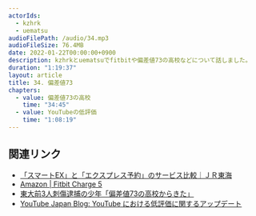 ```yaml
---
actorIds:
  - kzhrk
  - uematsu
audioFilePath: /audio/34.mp3
audioFileSize: 76.4MB
date: 2022-01-22T00:00:00+0900
description: kzhrkとuematsuでfitbitや偏差値73の高校などについて話しました。
duration: "1:19:37"
layout: article
title: 34. 偏差値73
chapters:
  - value: 偏差値73の高校
    time: "34:45"
  - value: YouTubeの低評価
    time: "1:08:19"
---
```


<!-- prettier-ignore-start -->

## 関連リンク

- [「スマートEX」と「エクスプレス予約」のサービス比較｜ＪＲ東海](https://jr-central.co.jp/ex/point/smart-difference/)
- [Amazon \| Fitbit Charge 5](https://amzn.to/3GTMh71)
- [東大前3人刺傷逮捕の少年「偏差値73の高校からきた」](https://www.fnn.jp/articles/-/300764)
- [YouTube Japan Blog: YouTube における低評価に関するアップデート](https://youtube-jp.googleblog.com/2021/11/youtube.html)

<!-- prettier-ignore-end -->
